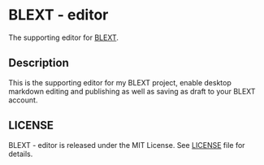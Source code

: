 # BLEXT - editor

The supporting editor for [BLEXT](https://github.com/seagullbird/BLEXT).

## Description

This is the supporting editor for my BLEXT project, enable desktop markdown editing and publishing as well as saving as draft to your BLEXT account.

## LICENSE

BLEXT - editor is released under the MIT License. See [LICENSE](./LICENSE) file for details.